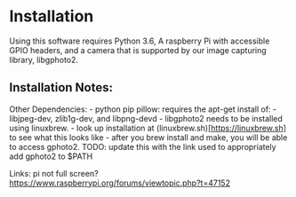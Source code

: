 # Installation

Using this software requires Python 3.6, A raspberry Pi with accessible GPIO headers, and a camera that is supported by our image capturing library, libgphoto2.

## Installation Notes:

Other Dependencies:
	- python pip pillow: requires the apt-get install of:
		- libjpeg-dev, zlib1g-dev, and libpng-devd
	- libgphoto2 needs to be installed using linuxbrew.
		- look up installation at (linuxbrew.sh)[https://linuxbrew.sh] to see what this looks like
	- after you brew install and make, you will be able to access gphoto2. TODO: update this with the link used to appropriately add gphoto2 to $PATH


Links:
	pi not full screen?
	https://www.raspberrypi.org/forums/viewtopic.php?t=47152

	